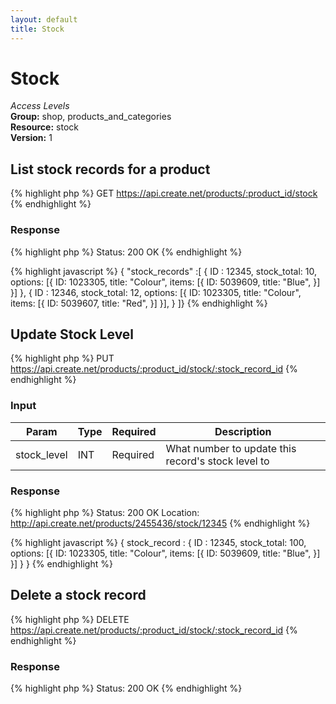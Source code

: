 ```yaml
---
layout: default
title: Stock
---
```


Stock
=============

*Access Levels*    
__Group:__ shop, products_and_categories   
__Resource:__ stock   
__Version:__ 1  

List stock records for a product
-------------------

{% highlight php %}
GET 	https://api.create.net/products/:product_id/stock
{% endhighlight %}


### Response

{% highlight php %}
Status: 200 OK
{% endhighlight %}

{% highlight javascript %}
{ "stock_records" :[ 
	{
		ID : 12345,
		stock_total: 10,
		options: [{
	        ID: 1023305,
	        title: "Colour",
	        items: [{
	            ID: 5039609,
	            title: "Blue",
	        }]
	    }]
	},
	{
		ID : 12346,
		stock_total: 12,
		options: [{
	        ID: 1023305,
	        title: "Colour",
	        items: [{
	            ID: 5039607,
	            title: "Red",
	        }]
	    }],
	}
]}
{% endhighlight %}


Update Stock Level
-------------

{% highlight php %}
PUT 	https://api.create.net/products/:product_id/stock/:stock_record_id
{% endhighlight %}

### Input

<table>
	<thead>
		<tr>
			<th>Param</th>
			<th>Type</th>
			<th>Required</th>
			<th>Description</th>
		</tr>
	</thead>
	<tbody>
		<tr>
			<td>stock_level</td>
			<td>INT</td>
			<td>Required</td>
			<td>What number to update this record's stock level to</td>
		</tr>
	</tbody>
</table>

### Response

{% highlight php %}
Status: 200 OK
Location: http://api.create.net/products/2455436/stock/12345
{% endhighlight %}

{% highlight javascript %}
{ stock_record : 
	{
		ID : 12345,
		stock_total: 100,
		options: [{
	        ID: 1023305,
	        title: "Colour",
	        items: [{
	            ID: 5039609,
	            title: "Blue",
	        }]
	    }]
	}
}
{% endhighlight %}

Delete a stock record
-------------

{% highlight php %}
DELETE 	https://api.create.net/products/:product_id/stock/:stock_record_id
{% endhighlight %}

### Response

{% highlight php %}
Status: 200 OK
{% endhighlight %}